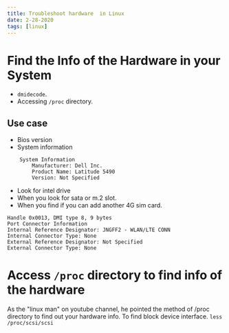 ```yaml
---
title: Troubleshoot hardware  in Linux
date: 2-28-2020
tags: [linux]
---
```


# Find the Info of the Hardware in your System

- `dmidecode`.
- Accessing `/proc` directory.

## Use case
- Bios version 
- System information

```
	System Information                                                                                                           
        Manufacturer: Dell Inc.                                                                                              
        Product Name: Latitude 5490                                                                                          
        Version: Not Specified
```

- Look for intel drive
- When you look for sata or m.2 slot.
- When you find if you can add another 4G sim card.

```	
Handle 0x0013, DMI type 8, 9 bytes
Port Connector Information
Internal Reference Designator: JNGFF2 - WLAN/LTE CONN
Internal Connector Type: None
External Reference Designator: Not Specified
External Connector Type: None
```

# Access `/proc` directory to find info of the hardware	

As the "linux man" on youtube channel, he pointed the method of /proc directory to find out your hardware info. To find block device interface. `less /proc/scsi/scsi`


